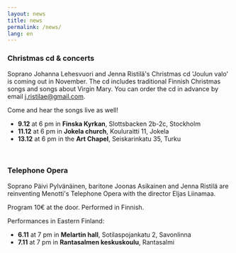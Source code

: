 ```yaml
---
layout: news
title: news
permalink: /news/
lang: en
---
```


<!--<h1>{{ page.title }}</h1>-->
<!--<img src="/images/jenna3.jpg" width="300px" alt="Jenna Ristilä" style="float: right; margin-left: 50px; margin-top: 25px;  ">-->


### Christmas cd & concerts

Soprano Johanna Lehesvuori and Jenna Ristilä's Christmas cd 'Joulun valo' is coming out in November. The cd includes traditional Finnish Christmas songs and songs about Virgin Mary. You can order the cd in advance by email <j.ristilae@gmail.com>.

Come and hear the songs live as well!

- __9.12__ at 6 pm in __Finska Kyrkan__, Slottsbacken 2b-2c, Stockholm
- __11.12__ at 6 pm in __Jokela church__, Kouluraitti 11, Jokela
- __13.12__ at 6 pm in the __Art Chapel__, Seiskarinkatu 35, Turku 
<!--<http://www.taidekappeli.fi>-->
<!--[www.taidekappeli.fi](http://www.taidekappeli.fi){:target="_blank"}  foo-->

<br/>


### Telephone Opera

Soprano Päivi Pylvänäinen, baritone Joonas Asikainen and Jenna Ristilä are reinventing Menotti's Telephone Opera with the director Eljas Liinamaa. 

Program 10€ at the door. Performed in Finnish. 

Performances in Eastern Finland: 

- __6.11__ at 7 pm in __Melartin hall__, Sotilaspojankatu 2, Savonlinna
- __7.11__ at 7 pm in __Rantasalmen keskuskoulu__, Rantasalmi

